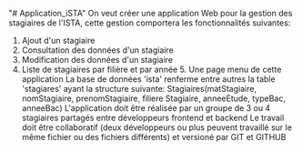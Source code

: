"# Application_iSTA" 
On veut créer une application Web pour la gestion des stagiaires de l'ISTA, cette gestion comportera les fonctionnalités suivantes:
1. Ajout d'un stagiaire
2. Consultation des données d'un stagiaire
3. Modification des données d'un stagiaire
4. Liste de stagiaires par filière et par année 5. Une page menu de cette application
La base de données 'ista' renferme entre autres la table 'stagiares' ayant la structure suivante:
Stagiaires(matStagiaire, nomStagiaire, prenomStagiaire, filiere Stagiaire, anneeEtude, typeBac, anneeBac)
L'application doit être réalisée par un groupe de 3 ou 4 stagiaires partagés entre développeurs frontend et backend
Le travail doit être collaboratif (deux développeurs ou plus peuvent travaillé sur le même fichier ou des fichiers différents) et versioné par GIT et GITHUB
